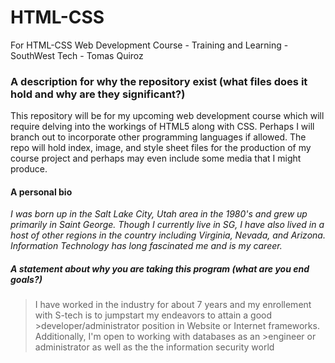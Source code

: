 # HTML-CSS
For HTML-CSS Web Development Course - Training and Learning - SouthWest Tech - Tomas Quiroz

### A description for why the repository exist (what files does it hold and why are they significant?)
This repository will be for my upcoming web development course which will require delving into the workings of HTML5 along with CSS. Perhaps I will branch out to incorporate other programming languages if allowed. The repo will hold index, image, and style sheet files for the production of my course project and perhaps may even include some media that I might produce.

#### A personal bio
*I was born up in the Salt Lake City, Utah area in the 1980's and grew up primarily in Saint George. Though I currently live in SG, I have also lived in a host of other regions in the country including Virginia, Nevada, and Arizona. Information Technology has long fascinated me and is my career.*

##### A statement about why you are taking this program (what are you end goals?)

>I have worked in the industry for about 7 years and my enrollement with S-tech is to jumpstart my endeavors to attain a good >developer/administrator position in Website or Internet frameworks. Additionally, I'm open to working with databases as an >engineer or administrator as well as the the information security world
